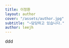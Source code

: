```yaml
---
title: 이정환
layout: author
cover: "/assets/author.jpg"
subtitle: "~담당하고 있습니다."
author: leejh
---
```


ddd